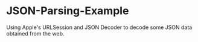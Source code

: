 # JSON-Parsing-Example
Using Apple's URLSession and JSON Decoder to decode some JSON data obtained from the web.

